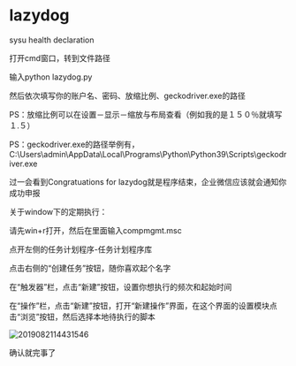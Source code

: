 # lazydog
sysu health declaration

打开cmd窗口，转到文件路径

输入python lazydog.py

然后依次填写你的账户名、密码、放缩比例、geckodriver.exe的路径

PS：放缩比例可以在设置－显示－缩放与布局查看（例如我的是１５０％就填写１.５）

PS：geckodriver.exe的路径举例有，C:\\Users\\admin\\AppData\\Local\\Programs\\Python\\Python39\\Scripts\\geckodriver.exe

过一会看到Congratuations for lazydog就是程序结束，企业微信应该就会通知你成功申报

关于window下的定期执行：

请先win+r打开，然后在里面输入compmgmt.msc

点开左侧的任务计划程序-任务计划程序库

点击右侧的“创建任务”按钮，随你喜欢起个名字

在“触发器”栏，点击“新建”按钮，设置你想执行的频次和起始时间

在“操作”栏，点击“新建”按钮，打开“新建操作”界面，在这个界面的设置模块点击“浏览”按钮，然后选择本地待执行的脚本

![2019082114431546](https://user-images.githubusercontent.com/76610397/156917146-1dbd9898-4d9c-402d-9f98-c6ec8bf8bf75.png)

确认就完事了
